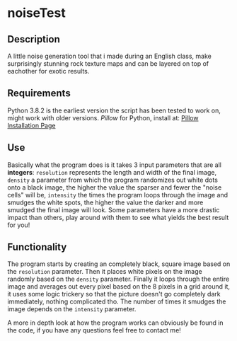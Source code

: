 # noiseTest
## Description
A little noise generation tool that i made during an English class, make surprisingly stunning rock texture maps and can be layered on top of eachother for exotic results.

## Requirements
Python 3.8.2 is the earliest version the script has been tested to work on, might work with older versions.
*Pillow* for Python, install at: [Pillow Installation Page](https://pillow.readthedocs.io/en/stable/installation.html "Installation Page")

## Use
Basically what the program does is it takes 3 input parameters that are all **integers**:
`resolution` represents the length and width of the final image,
`density` a parameter from which the program randomizes out white dots onto a black image, the higher the value the sparser and fewer the "noise cells" will be,
`intensity` the times the program loops through the image and smudges the white spots, the higher the value the darker and more smudged the final image will look.
Some parameters have a more drastic impact than others, play around with them to see what yields the best result for you!

## Functionality
The program starts by creating an completely black, square image based on the `resolution` parameter. 
Then it places white pixels on the image randomly based on the `density` parameter. 
Finally it loops through the entire image and averages out every pixel based on the 8 pixels in a grid around it, it uses some logic trickery so that the picture doesn't go completely dark immediately, nothing complicated tho. The number of times it smudges the image depends on the `intensity` parameter.

A more in depth look at how the program works can obviously be found in the code, if you have any questions feel free to contact me!
